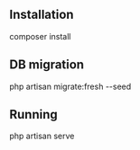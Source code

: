 

## Installation

composer install

## DB migration

php artisan migrate:fresh --seed

## Running

php artisan serve